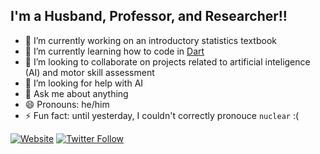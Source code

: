 ## I'm a Husband, Professor, and Researcher!!

- 🔭 I’m currently working on an introductory statistics textbook
- 🌱 I’m currently learning how to code in [Dart](https://dart.dev)
- 👯 I’m looking to collaborate on projects related to artificial inteligence (AI) and motor skill assessment
- 🤔 I’m looking for help with AI
- 💬 Ask me about anything
- 😄 Pronouns: he/him
- ⚡ Fun fact: until yesterday, I couldn't correctly pronouce `nuclear` :(

[![Website](https://img.shields.io/website?label=drfurtado.us&style=for-the-badge&url=http%3A%2F%2Fdrfurtado.us)](http://drfurtado.us)
[![Twitter Follow](https://img.shields.io/twitter/follow/ofurtado?color=1DA1F2&logo=twitter&style=for-the-badge)](https://twitter.com/intent/follow?original_referer=https%3A%2F%2Fgithub.com%2Fdrfurtado&screen_name=ofurtado)

